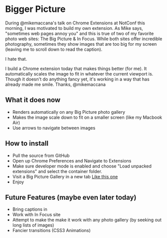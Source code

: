 Bigger Picture
==============

During @mikemaccana's talk on Chrome Extensions at NotConf this morning, I was motivated to build my own extension. As Mike says, "sometimes web pages annoy you" and this is true of two of my favorite photo web sites: The Big Picture & In Focus. While both sites offer incredible photography, sometimes they show images that are too big for my screen (leaving me to scroll down to read the caption).

I hate that.

I build a Chrome extension today that makes things better (for me). It automatically scales the image to fit in whatever the current viewport is. Though it doesn't do anything fancy yet, it's working in a way that has already made me smile. Thanks, @mikemaccana


What it does now
----------------

- Renders automatically on any Big Picture photo gallery
- Makes the image scale down to fit on a smaller screen (like my Macbook Air)
- Use arrows to navigate between images


How to install
--------------

- Pull the source from GitHub
- Open up Chrome Preferences and Navigate to Extensions
- Make sure developer mode is enabled and choose "Load unpacked extensions" and select the container folder.
- Visit a Big Picture Gallery in a new tab [Like this one](http://www.boston.com/bigpicture/2012/03/pope_benedict_xvi_visits_cuba.html)
- Enjoy


Future Features (maybe even later today)
----------------------------------------

- Bring captions in
- Work with In Focus site 
- Attempt to make the make it work with any photo gallery (by seeking out long lists of images)
- Fancier transitions (CSS3 Animations)
